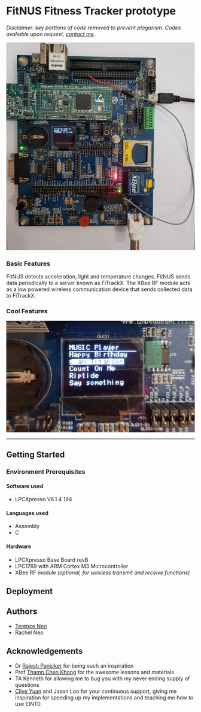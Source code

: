 # FitNUS Fitness Tracker prototype
_Disclaimer: key portions of code removed to prevent plagarism. Codes avaliable upon request, [contact me](mailto:terence.neo@u.nus.edu)._

![](20181113_142657_crop.jpg)
### Basic Features
FitNUS detects acceleration, light and temperature changes. FitNUS sends data periodically to a server known as FiTrackX. The XBee RF module acts as a low powered wireless communication device that sends collected data to FiTrackX.
<!-- todo: brief summary of flowchart actions -->

### Cool Features
<!-- todo: bullet points extra features -->
![](20181113_133536_crop.jpg)

---
## Getting Started
### Environment Prerequisites
#### Software used
- LPCXpresso V6.1.4 194

#### Languages used
- Assembly
- C

#### Hardware
- LPCXpresso Base Board revB
- LPC1769 with ARM Cortex M3 Microcontroller
- XBee RF module _(optional, for wireless transmit and receive functions)_

## Deployment


## Authors
- [Terence Neo](https://github.com/terenceneo)
- Rachel Neo

## Acknowledgements
- Dr [Rajesh Panicker](https://www.rajeshpanicker.com) for being such an inspiration
- Prof [Thamn Chen Khong](https://www.ece.nus.edu.sg/stfpage/eletck/) for the awesome lessons and materials
- TA Kenneth for allowing me to bug you with my never ending supply of questions
- [Clive Yuan](https://www.linkedin.com/in/clive-yuan-aaa69a157/) and Jason Loo for your continuous support, giving me inspiration for speeding up my implementations and teaching me how to use EINT0